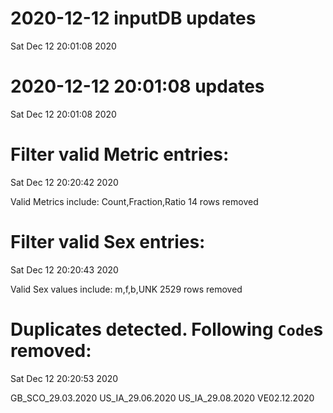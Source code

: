 
# 2020-12-12 inputDB updates 
 Sat Dec 12 20:01:08 2020 


# 2020-12-12 20:01:08 updates 
 Sat Dec 12 20:01:08 2020 


# Filter valid Metric entries: 
 Sat Dec 12 20:20:42 2020 

Valid Metrics include: Count,Fraction,Ratio
 14 rows removed
# Filter valid Sex entries: 
 Sat Dec 12 20:20:43 2020 

Valid Sex values include: m,f,b,UNK
 2529 rows removed
# Duplicates detected. Following `Code`s removed: 
 Sat Dec 12 20:20:53 2020 

GB_SCO_29.03.2020
US_IA_29.06.2020
US_IA_29.08.2020
VE02.12.2020